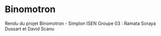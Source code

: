 # Binomotron
Rendu du projet Binomotron - Simplon ISEN
Groupe 03 : Ramata Soraya Dussart et David Scanu
